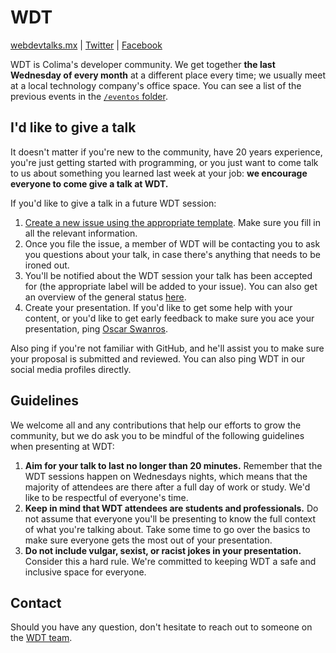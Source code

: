 # WDT

[webdevtalks.mx](https://webdevtalks.mx) | [Twitter](https://twitter.com/webdevtalksmx) | [Facebook](https://www.facebook.com/ColimaWebDevTalks/) 

WDT is Colima's developer community. We get together **the last Wednesday of every month** at a different place every time; we usually meet at a local technology company's office space. You can see a list of the previous events in the [`/eventos` folder](https://github.com/OscarSwanros/colima-dev/tree/master/meetup/eventos).

## I'd like to give a talk

It doesn't matter if you're new to the community, have 20 years experience, you're just getting started with programming, or you just want to come talk to us about something you learned last week at your job: **we encourage everyone to come give a talk at WDT.**

If you'd like to give a talk in a future WDT session: 

1. [Create a new issue using the appropriate template](https://github.com/OscarSwanros/colima-dev/issues/new?assignees=OscarSwanros&labels=WDT%3AProposal&template=wdt-talk-proposal.md&title=%5BWDT%5D+Talk+Proposal). Make sure you fill in all the relevant information.
2. Once you file the issue, a member of WDT will be contacting you to ask you questions about your talk, in case there's anything that needs to be ironed out.
3. You'll be notified about the WDT session your talk has been accepted for (the appropriate label will be added to your issue). You can also get an overview of the general status [here](https://github.com/OscarSwanros/colima-dev/projects/1).
4. Create your presentation. If you'd like to get some help with your content, or you'd like to get early feedback to make sure you ace your presentation, ping [Oscar Swanros](https://github.com/OscarSwanros/colima-dev/tree/master/dir#directorio). 

Also ping if you're not familiar with GitHub, and he'll assist you to make sure your proposal is submitted and reviewed. You can also ping WDT in our social media profiles directly.

## Guidelines

We welcome all and any contributions that help our efforts to grow the community, but we do ask you to be mindful of the following guidelines when presenting at WDT:

1. **Aim for your talk to last no longer than 20 minutes.** Remember that the WDT sessions happen on Wednesdays nights, which means that the majority of attendees are there after a full day of work or study. We'd like to be respectful of everyone's time.
2. **Keep in mind that WDT attendees are students and professionals.** Do not assume that everyone you'll be presenting to know the full context of what you're talking about. Take some time to go over the basics to make sure everyone gets the most out of your presentation.
3. **Do not include vulgar, sexist, or racist jokes in your presentation.** Consider this a hard rule. We're committed to keeping WDT a safe and inclusive space for everyone. 


## Contact

Should you have any question, don't hesitate to reach out to someone on the [WDT team](https://github.com/OscarSwanros/colima-dev/tree/master/meetup/organizadores.md).